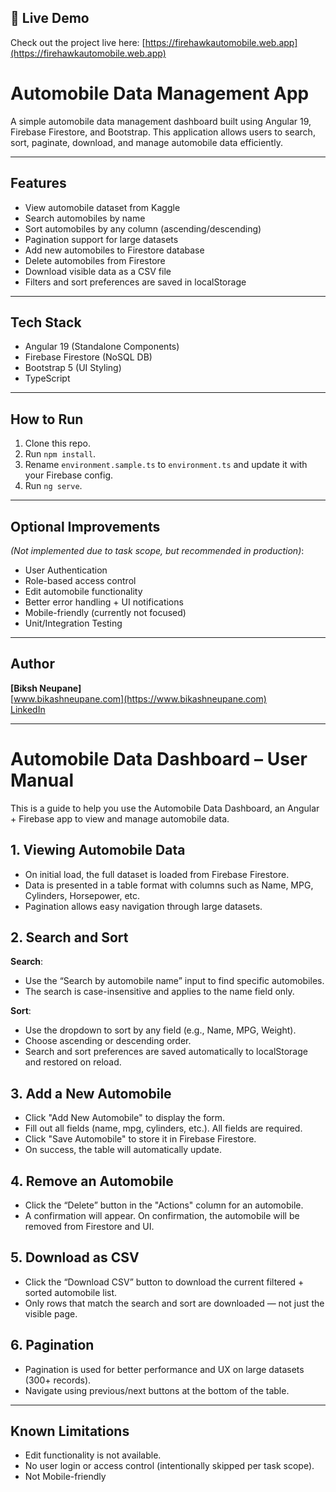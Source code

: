 ## 🔗 Live Demo

Check out the project live here: [https://firehawkautomobile.web.app](https://firehawkautomobile.web.app)

# Automobile Data Management App

A simple automobile data management dashboard built using Angular 19, Firebase Firestore, and Bootstrap.
This application allows users to search, sort, paginate, download, and manage automobile data efficiently.

---

## Features

- View automobile dataset from Kaggle
- Search automobiles by name
- Sort automobiles by any column (ascending/descending)
- Pagination support for large datasets
- Add new automobiles to Firestore database
- Delete automobiles from Firestore
- Download visible data as a CSV file
- Filters and sort preferences are saved in localStorage

---

## Tech Stack

- Angular 19 (Standalone Components)
- Firebase Firestore (NoSQL DB)
- Bootstrap 5 (UI Styling)
- TypeScript

---

## How to Run

1. Clone this repo.
2. Run `npm install`.
3. Rename `environment.sample.ts` to `environment.ts` and update it with your Firebase config.
4. Run `ng serve`.

---

## Optional Improvements

_(Not implemented due to task scope, but recommended in production)_:

- User Authentication
- Role-based access control
- Edit automobile functionality
- Better error handling + UI notifications
- Mobile-friendly (currently not focused)
- Unit/Integration Testing

---

## Author

**[Biksh Neupane]**  
[www.bikashneupane.com](https://www.bikashneupane.com)  
[LinkedIn](https://www.linkedin.com/in/bikkashneupane/)

---

# Automobile Data Dashboard – User Manual

This is a guide to help you use the Automobile Data Dashboard, an Angular + Firebase app to view and manage automobile data.

## 1. Viewing Automobile Data

- On initial load, the full dataset is loaded from Firebase Firestore.
- Data is presented in a table format with columns such as Name, MPG, Cylinders, Horsepower, etc.
- Pagination allows easy navigation through large datasets.

## 2. Search and Sort

**Search**:

- Use the “Search by automobile name” input to find specific automobiles.
- The search is case-insensitive and applies to the name field only.

**Sort**:

- Use the dropdown to sort by any field (e.g., Name, MPG, Weight).
- Choose ascending or descending order.
- Search and sort preferences are saved automatically to localStorage and restored on reload.

## 3. Add a New Automobile

- Click "Add New Automobile" to display the form.
- Fill out all fields (name, mpg, cylinders, etc.). All fields are required.
- Click "Save Automobile" to store it in Firebase Firestore.
- On success, the table will automatically update.

## 4. Remove an Automobile

- Click the “Delete” button in the "Actions" column for an automobile.
- A confirmation will appear. On confirmation, the automobile will be removed from Firestore and UI.

## 5. Download as CSV

- Click the “Download CSV” button to download the current filtered + sorted automobile list.
- Only rows that match the search and sort are downloaded — not just the visible page.

## 6. Pagination

- Pagination is used for better performance and UX on large datasets (300+ records).
- Navigate using previous/next buttons at the bottom of the table.

---

## Known Limitations

- Edit functionality is not available.
- No user login or access control (intentionally skipped per task scope).
- Not Mobile-friendly

